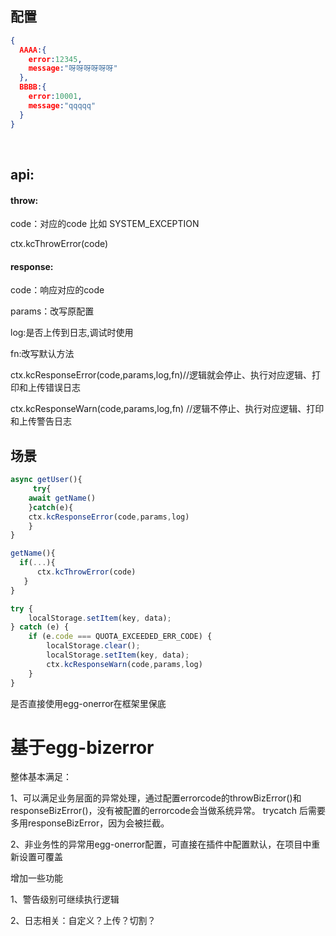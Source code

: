 ## 配置

```json
{
  AAAA:{
    error:12345,
    message:"呀呀呀呀呀呀"
  },
  BBBB:{
    error:10001,
    message:"qqqqq"
  }
}
```





​           

## api:

#### throw:

code：对应的code 比如 SYSTEM_EXCEPTION



ctx.kcThrowError(code) 



#### response:

code：响应对应的code

params：改写原配置

log:是否上传到日志,调试时使用

fn:改写默认方法



ctx.kcResponseError(code,params,log,fn)//逻辑就会停止、执行对应逻辑、打印和上传错误日志



ctx.kcResponseWarn(code,params,log,fn) //逻辑不停止、执行对应逻辑、打印和上传警告日志



## 场景

```js
async getUser(){
 	 try{
  	await getName()
	}catch(e){
  	ctx.kcResponseError(code,params,log)
	}
}

getName(){
  if(...){
      ctx.kcThrowError(code)
   }
}
```



```js
try {
    localStorage.setItem(key, data);
} catch (e) {
    if (e.code === QUOTA_EXCEEDED_ERR_CODE) {
        localStorage.clear();
        localStorage.setItem(key, data);
        ctx.kcResponseWarn(code,params,log)
    }
}
```







是否直接使用egg-onerror在框架里保底

 







# 基于egg-bizerror

整体基本满足：

1、可以满足业务层面的异常处理，通过配置errorcode的throwBizError()和responseBizError()，没有被配置的errorcode会当做系统异常。   trycatch 后需要多用responseBizError，因为会被拦截。

2、非业务性的异常用egg-onerror配置，可直接在插件中配置默认，在项目中重新设置可覆盖



增加一些功能

1、警告级别可继续执行逻辑

2、日志相关：自定义？上传？切割？

